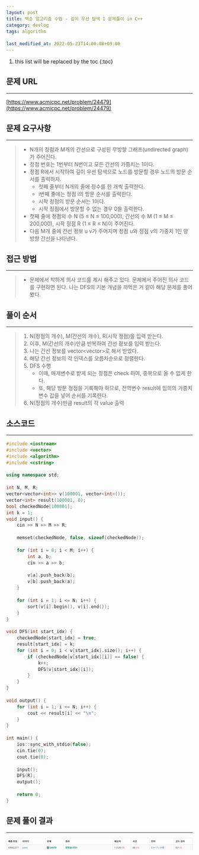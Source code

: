 ```yaml
---
layout: post
title: 백준 알고리즘 수업 - 깊이 우선 탐색 1 문제풀이 in C++
category: devlog
tags: algorithm

last_modified_at: 2022-05-23T14:00:00+09:00
---
```


1. this list will be replaced by the toc
{:toc}

## 문제 URL
---
[https://www.acmicpc.net/problem/24479](https://www.acmicpc.net/problem/24479)

## 문제 요구사항
---
> + N개의 정점과 M개의 간선으로 구성된 무방향 그래프(undirected graph)가 주어진다.
> + 정점 번호는 1번부터 N번이고 모든 간선의 가중치는 1이다. 
> + 정점 R에서 시작하여 깊이 우선 탐색으로 노드를 방문할 경우 노드의 방문 순서를 출력하자.
>     + 첫째 줄부터 N개의 줄에 정수를 한 개씩 출력한다.
>     + i번째 줄에는 정점 i의 방문 순서를 출력한다.
>     + 시작 정점의 방문 순서는 1이다.
>     + 시작 정점에서 방문할 수 없는 경우 0을 출력한다.
> + 첫째 줄에 정점의 수 N (5 ≤ N ≤ 100,000), 간선의 수 M (1 ≤ M ≤ 200,000), 시작 정점 R (1 ≤ R ≤ N)이 주어진다.
> + 다음 M개 줄에 간선 정보 u v가 주어지며 정점 u와 정점 v의 가중치 1인 양방향 간선을 나타낸다. 

## 접근 방법
---
> + 문제에서 착하게 의사 코드를 제시 해주고 있다. 문제에서 주어진 의사 코드를 구현하면 된다. 나는 DFS의 기본 개념을 까먹은 거 같아 해당 문제를 풀어봤다.

## 풀이 순서
---
> 1. N(정점의 개수), M(간선의 개수), R(시작 정점)을 입력 받는다.
> 2. 이후, M(간선의 개수)만큼 반복하여 간선 정보를 입력 받는다.
> 3. 나는 간선 정보를 vector<vector<int>>로 해서 받았다.
> 4. 해당 간선 정보의 각 인덱스를 오름차순으로 정렬한다.
> 5. DFS 수행
>     + 이때, 매개변수로 받게 되는 정점은 check 하여, 중복으로 올 수 없게 한다.
>     + 또, 해당 방문 정점을 기록해야 하므로, 전역변수 result에 임의의 가중치 변수 값을 넣어 순서를 기록한다.
> 7. N(정점의 개수)만큼 result의 각 value 출력

## 소스코드
---
~~~c++
#include <iostream>
#include <vector>
#include <algorithm>
#include <cstring>

using namespace std;

int N, M, R;
vector<vector<int>> v(100001, vector<int>());
vector<int> result(100001, 0);
bool checkedNode[100001];
int k = 1;
void input() {
	cin >> N >> M >> R;

	memset(checkedNode, false, sizeof(checkedNode));

	for (int i = 0; i < M; i++) {
		int a, b;
		cin >> a >> b;

		v[a].push_back(b);
		v[b].push_back(a);
	}

	for (int i = 1; i <= N; i++) {
		sort(v[i].begin(), v[i].end());
	}
}

void DFS(int start_idx) {
	checkedNode[start_idx] = true;
	result[start_idx] = k;
	for (int i = 0; i < v[start_idx].size(); i++) {
		if (checkedNode[v[start_idx][i]] == false) {
			k++;
			DFS(v[start_idx][i]);
		}
	}
}

void output() {
	for (int i = 1; i <= N; i++) {
		cout << result[i] << "\n";
	}
}

int main() {
	ios::sync_with_stdio(false);
	cin.tie(0);
	cout.tie(0);

	input();
	DFS(R);
	output();

	return 0;
} 
~~~

## 문제 풀이 결과
---
<img src="/assets/img/post-img/algorithm/2022-05-23-boj-DFS1/result.jpg">